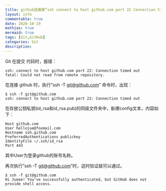 ```yaml
---
title: github连接报“ssh connect to host github.com port 22 Connection timed out”错误
layout: info
commentable: true
date: 2020-10-19
mathjax: true
mermaid: true
tags: [Git,GitHub]
categories: Git
description: 
---
```




Git 在提交 代码时，报错：

```
ssh: connect to host github.com port 22: Connection timed out
fatal: Could not read from remote repository.
```

<!--more-->

在连接 github 时，执行”ssh -T git@github.com” 命令时，出现：

```
$ ssh -T git@github.com
ssh: connect to host github.com port 22: Connection timed out
```

在存放公钥私钥(id_rsa和id_rsa.pub)的同级文件夹中，新建config文本，内容如下：

```
Host github.com
User hellojue@foxmail.com
Hostname ssh.github.com
PreferredAuthentications publickey
IdentityFile ~/.ssh/id_rsa
Port 443
```

其中User为登录github的账号名称。

再次执行”ssh -T git@github.com”时，这时验证就可以通过。

```
$ ssh -T git@github.com
Hi Jueee! You've successfully authenticated, but GitHub does not provide shell access.
```

